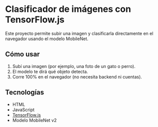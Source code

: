 # Clasificador de imágenes con TensorFlow.js

Este proyecto permite subir una imagen y clasificarla directamente en el navegador usando el modelo MobileNet.

## Cómo usar

1. Subí una imagen (por ejemplo, una foto de un gato o perro).
2. El modelo te dirá qué objeto detecta.
3. Corre 100% en el navegador (no necesita backend ni cuentas).

## Tecnologías

- HTML
- JavaScript
- [TensorFlow.js](https://www.tensorflow.org/js)
- Modelo MobileNet v2
